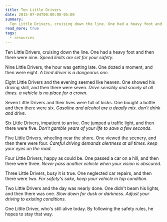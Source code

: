 ```yaml
---
title: Ten Little Drivers
date: 2015-07-04T00:00:00-05:00
summary:
  Ten Little Drivers, cruising down the line. One had a heavy foot and then there were nine.
read_more: true
tags:
  - resources
---
```

Ten Little Drivers, cruising down the line. One had a heavy foot and then there were nine. *Speed limits are set for your safety.*

Nine Little Drivers, the hour was getting late. One dozed a moment, and then were eight. *A tired driver is a dangeorus one.*

Eight Little Drivers and the evening seemed like heaven. One showed his driving skill, and then there were seven. *Drive sensibly and sanely at all times. a vehicle is no place for a crown.*

Seven Little Drivers and their lives were full of kicks. One bought a bottle and then there were six. *Gasoline and alcohol are a deadly mix. don't drink and drive.*

Six Little Drivers, impatient to arrive. One jumped a traffic light, and then there were five. *Don't gamble years of your life to save a few seconds.*

Five Little Drivers, wheeling near the shore. One viewed the scenery, and then there were four. *Careful driving demands alertness at all times. keep your eyes on the road.*

Four Little Drivers, happy as could be. One passed a car on a hill, and then there were three. *Never pass another vehicle when your vision is obscured.*

Three Little Drivers, busy it is true. One neglected car repairs, and then there were two. *For safety's sake, keep your vehicle in top condition.*

Two Little Drivers and the day was nearly done. One didn't beam his lights, and then there was one. *Slow down for dusk or darkness. Adjust your driving to existing conditions.*

One Little Driver, who's still alive today. By following the safety rules, he hopes to stay that way.
